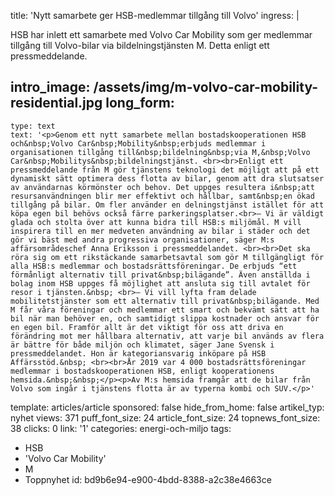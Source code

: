 title: 'Nytt samarbete ger HSB-medlemmar tillgång till Volvo'
ingress: |
  <p>HSB har inlett ett samarbete med Volvo Car Mobility som ger medlemmar tillgång till Volvo-bilar via bildelningstjänsten M. Detta enligt ett pressmeddelande.
  </p>
  
intro_image: /assets/img/m-volvo-car-mobility-residential.jpg
long_form:
  -
    type: text
    text: '<p>Genom ett nytt samarbete mellan bostadskooperationen HSB och&nbsp;Volvo Car&nbsp;Mobility&nbsp;erbjuds medlemmar i organisationen tillgång till&nbsp;bildelning&nbsp;via M,&nbsp;Volvo Car&nbsp;Mobilitys&nbsp;bildelningstjänst. <br><br>Enligt ett pressmeddelande från M gör tjänstens teknologi det möjligt att på ett dynamiskt sätt optimera dess flotta av bilar, genom att dra slutsatser av användarnas körmönster och behov. Det uppges resultera i&nbsp;att resursanvändningen blir mer effektivt och hållbar, samt&nbsp;en ökad tillgång på bilar. Om fler använder en delningstjänst istället för att köpa egen bil behövs också färre parkeringsplatser.<br>– Vi är väldigt glada och stolta över att kunna bidra till HSB:s miljömål. M vill inspirera till en mer medveten användning av bilar i städer och det gör vi bäst med andra progressiva organisationer, säger M:s affärsområdeschef Anna Eriksson i pressmeddelandet. <br><br>Det ska röra sig om ett rikstäckande samarbetsavtal som gör M tillgängligt för alla HSB:s medlemmar och bostadsrättsföreningar. De erbjuds “ett förmånligt alternativ till privat&nbsp;bilägande”. Även anställda i bolag inom HSB uppges få möjlighet att ansluta sig till avtalet för resor i tjänsten.&nbsp; <br>– Vi vill lyfta fram delade mobilitetstjänster som ett alternativ till privat&nbsp;bilägande. Med M får våra föreningar och medlemmar ett smart och bekvämt sätt att ha bil när man behöver en, och samtidigt slippa kostnader och ansvar för en egen bil. Framför allt är det viktigt för oss att driva en förändring mot mer hållbara alternativ, att varje bil används av flera är bättre för både miljön och klimatet, säger Jane Svensk i pressmeddelandet. Hon är kategoriansvarig inköpare på HSB Affärsstöd.&nbsp; <br><br>År 2019 var 4 000 bostadsrättsföreningar medlemmar i bostadskooperationen HSB, enligt kooperationens hemsida.&nbsp;&nbsp;</p><p>Av M:s hemsida framgår att de bilar från Volvo som ingår i tjänstens flotta är av typerna kombi och SUV.</p>'
template: articles/article
sponsored: false
hide_from_home: false
artikel_typ: nyhet
views: 371
puff_font_size: 24
article_font_size: 24
topnews_font_size: 38
clicks: 0
link: '1'
categories: energi-och-miljo
tags:
  - HSB
  - 'Volvo Car Mobility'
  - M
  - Toppnyhet
id: bd9b6e94-e900-4bdd-8388-a2c38e4663ce
